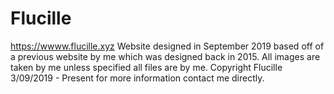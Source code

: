 # Flucille
https://wwww.flucille.xyz
Website designed in September 2019 based off of a previous website by me which was designed back in 2015. 
All images are taken by me unless specified all files are by me.
Copyright Flucille 3/09/2019 - Present
for more information contact me directly.
